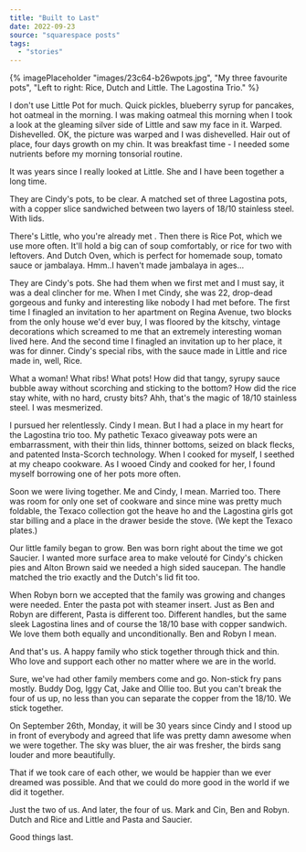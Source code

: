 ```yaml
---
title: "Built to Last"
date: 2022-09-23
source: "squarespace posts"
tags: 
  - "stories"
---
```

{% imagePlaceholder "images/23c64-b26wpots.jpg", "My three favourite pots", "Left to right: Rice, Dutch and Little. The Lagostina Trio." %}
 

I don't use Little Pot for much. Quick pickles, blueberry syrup for pancakes, hot oatmeal in the morning. I was making oatmeal this morning when I took a look at the gleaming silver side of Little and saw my face in it. Warped. Dishevelled. OK, the picture was warped and I was dishevelled. Hair out of place, four days growth on my chin. It was breakfast time - I needed some nutrients before my morning tonsorial routine.

It was years since I really looked at Little. She and I have been together a long time.

They are Cindy's pots, to be clear. A matched set of three Lagostina pots, with a copper slice sandwiched between two layers of 18/10 stainless steel. With lids.

There's Little, who you're already met . Then there is Rice Pot, which we use more often. It'll hold a big can of soup comfortably, or rice for two with leftovers. And Dutch Oven, which is perfect for homemade soup, tomato sauce or jambalaya. Hmm..I haven't made jambalaya in ages...

They are Cindy's pots. She had them when we first met and I must say, it was a deal clincher for me. When I met Cindy, she was 22, drop-dead gorgeous and funky and interesting like nobody I had met before. The first time I finagled an invitation to her apartment on Regina Avenue, two blocks from the only house we'd ever buy, I was floored by the kitschy, vintage decorations which screamed to me that an extremely interesting woman lived here. And the second time I finagled an invitation up to her place, it was for dinner. Cindy's special ribs, with the sauce made in Little and rice made in, well, Rice.

What a woman! What ribs! What pots! How did that tangy, syrupy sauce bubble away without scorching and sticking to the bottom? How did the rice stay white, with no hard, crusty bits? Ahh, that's the magic of 18/10 stainless steel. I was mesmerized.

I pursued her relentlessly. Cindy I mean. But I had a place in my heart for the Lagostina trio too. My pathetic Texaco giveaway pots were an embarrassment, with their thin lids, thinner bottoms, seized on black flecks, and patented Insta-Scorch technology. When I cooked for myself, I seethed at my cheapo cookware. As I wooed Cindy and cooked for her, I found myself borrowing one of her pots more often.

Soon we were living together. Me and Cindy, I mean. Married too. There was room for only one set of cookware and since mine was pretty much foldable, the Texaco collection got the heave ho and the Lagostina girls got star billing and a place in the drawer beside the stove. (We kept the Texaco plates.)

Our little family began to grow. Ben was born right about the time we got Saucier. I wanted more surface area to make velouté for Cindy's chicken pies and Alton Brown said we needed a high sided saucepan. The handle matched the trio exactly and the Dutch's lid fit too.

When Robyn born we accepted that the family was growing and changes were needed. Enter the pasta pot with steamer insert. Just as Ben and Robyn are different, Pasta is different too. Different handles, but the same sleek Lagostina lines and of course the 18/10 base with copper sandwich. We love them both equally and unconditionally. Ben and Robyn I mean.

And that's us. A happy family who stick together through thick and thin. Who love and support each other no matter where we are in the world.

Sure, we've had other family members come and go. Non-stick fry pans mostly. Buddy Dog, Iggy Cat, Jake and Ollie too. But you can't break the four of us up, no less than you can separate the copper from the 18/10. We stick together.

On September 26th, Monday, it will be 30 years since Cindy and I stood up in front of everybody and agreed that life was pretty damn awesome when we were together. The sky was bluer, the air was fresher, the birds sang louder and more beautifully.

That if we took care of each other, we would be happier than we ever dreamed was possible. And that we could do more good in the world if we did it together.

Just the two of us. And later, the four of us. Mark and Cin, Ben and Robyn. Dutch and Rice and Little and Pasta and Saucier.

Good things last.
